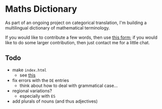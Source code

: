 # Maths Dictionary

As part of an ongoing project on categorical translation, I'm building a multilingual dictionary of mathematical terminology.

If you would like to contribute a few words, then use [this form](https://docs.google.com/forms/d/e/1FAIpQLScxROn89utMb6NwsM4H6hbOcTtw2NzjLXztmrBinyQwGeZPSg/viewform); if you would like to do some larger contribution, then just contact me for a little chat.

## Todo

- make `index.html`
    + see [this](https://stackoverflow.com/questions/44279919/reading-json-file-from-github-pages-server-using-javascript)
- fix errors with the `DE` entries
    + think about how to deal with grammatical case...
- regional variations?
    + especially with `ES`
- add plurals of nouns (and thus adjectives)
